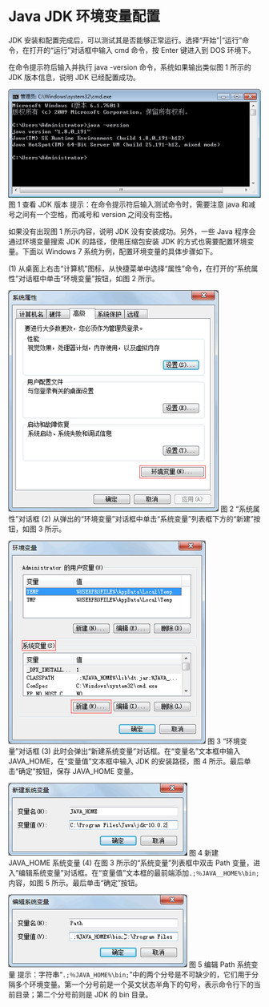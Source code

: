 # Java JDK 环境变量配置

JDK 安装和配置完成后，可以测试其是否能够正常运行。选择“开始”|“运行”命令，在打开的“运行”对话框中输入 cmd 命令，按 Enter 键进入到 DOS 环境下。

在命令提示符后输入并执行 java -version 命令，系统如果输出类似图 1 所示的 JDK 版本信息，说明 JDK 已经配置成功。

![查看 JDK 版本](img/243ed13db733d936b74e3364e553ef23.jpg)
图 1 查看 JDK 版本
提示：在命令提示符后输入测试命令时，需要注意 java 和减号之间有一个空格，而减号和 version 之间没有空格。

如果没有出现图 1 所示内容，说明 JDK 没有安装成功。另外，一些 Java 程序会通过环境变量搜索 JDK 的路径，使用压缩包安装 JDK 的方式也需要配置环境变量。下面以 Windows 7 系统为例，配置环境变量的具体步骤如下。

(1) 从桌面上右击“计算机”图标，从快捷菜单中选择“属性”命令，在打开的“系统属性”对话框中单击“环境变量”按钮，如图 2 所示。

![“系统属性”对话框](img/15b1ce6064a7f01cdce34f43f4c60971.jpg)
图 2 “系统属性”对话框
(2) 从弹出的“环境变量”对话框中单击“系统变量”列表框下方的“新建”按钮，如图 3 所示。

![“环境变量”对话框](img/9a6ae32da7dbed7f0bebe03362056928.jpg)
图 3 “环境变量”对话框
(3) 此时会弹出“新建系统变量”对话框。在“变量名”文本框中输入 JAVA_HOME，在“变量值”文本框中输入 JDK 的安装路径，图 4 所示。最后单击“确定”按钮，保存 JAVA_HOME 变量。

![新建 JAVA_HOME 系统变量](img/dc864370f6cc7a581a32e94eccf668da.jpg)
图 4 新建 JAVA_HOME 系统变量
(4) 在图 3 所示的“系统变量”列表框中双击 Path 变量，进入“编辑系统变量”对话框。在“变量值”文本框的最前端添加`.;％JAVA__HOME%\bin;`内容，如图 5 所示。最后单击“确定”按钮。

![编辑 Path 系统变量](img/05d587e90a96621e413eede07d45dd71.jpg)
图 5 编辑 Path 系统变量
提示：字符串“`.;％JAVA_HOME%\bin;`”中的两个分号是不可缺少的，它们用于分隔多个环境变量。第一个分号前是一个英文状态半角下的句号，表示命令行下的当前目录；第二个分号前则是 JDK 的 bin 目录。